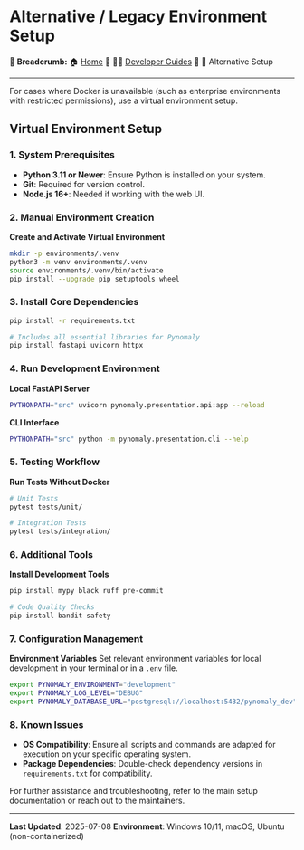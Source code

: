 # Alternative / Legacy Environment Setup

🍞 **Breadcrumb:** 🏠 [Home](../index.md)  👨‍💻 [Developer Guides](./README.md)  🔄 Alternative Setup

---

For cases where Docker is unavailable (such as enterprise environments with restricted permissions), use a virtual environment setup.

## Virtual Environment Setup

### 1. System Prerequisites
- **Python 3.11 or Newer**: Ensure Python is installed on your system.
- **Git**: Required for version control.
- **Node.js 16+**: Needed if working with the web UI.

### 2. Manual Environment Creation

**Create and Activate Virtual Environment**
```bash
mkdir -p environments/.venv
python3 -m venv environments/.venv
source environments/.venv/bin/activate
pip install --upgrade pip setuptools wheel
```

### 3. Install Core Dependencies
```bash
pip install -r requirements.txt

# Includes all essential libraries for Pynomaly
pip install fastapi uvicorn httpx
```

### 4. Run Development Environment

**Local FastAPI Server**
```bash
PYTHONPATH="src" uvicorn pynomaly.presentation.api:app --reload
```

**CLI Interface**
```bash
PYTHONPATH="src" python -m pynomaly.presentation.cli --help
```

### 5. Testing Workflow

**Run Tests Without Docker**
```bash
# Unit Tests
pytest tests/unit/

# Integration Tests
pytest tests/integration/
```

### 6. Additional Tools

**Install Development Tools**
```bash
pip install mypy black ruff pre-commit

# Code Quality Checks
pip install bandit safety
```

### 7. Configuration Management

**Environment Variables**
Set relevant environment variables for local development in your terminal or in a `.env` file.
```bash
export PYNOMALY_ENVIRONMENT="development"
export PYNOMALY_LOG_LEVEL="DEBUG"
export PYNOMALY_DATABASE_URL="postgresql://localhost:5432/pynomaly_dev"
```

### 8. Known Issues

- **OS Compatibility**: Ensure all scripts and commands are adapted for execution on your specific operating system.
- **Package Dependencies**: Double-check dependency versions in `requirements.txt` for compatibility.

For further assistance and troubleshooting, refer to the main setup documentation or reach out to the maintainers.

---

**Last Updated**: 2025-07-08
**Environment**: Windows 10/11, macOS, Ubuntu (non-containerized)

